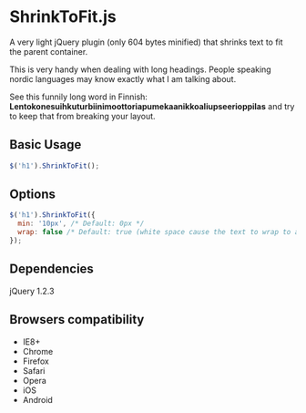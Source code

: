 # ShrinkToFit.js
A very light jQuery plugin (only 604 bytes minified) that shrinks text to fit the parent container.

This is very handy when dealing with long headings. People speaking nordic languages may know exactly what I am talking about.

See this funnily long word in Finnish: **Lentokonesuihkuturbiinimoottoriapumekaanikkoaliupseerioppilas** and try to keep that from breaking your layout.

## Basic Usage
```javascript
$('h1').ShrinkToFit();
```

## Options

```javascript
$('h1').ShrinkToFit({
  min: '10px', /* Default: 0px */
  wrap: false /* Default: true (white space cause the text to wrap to a new line) */
});
```

## Dependencies
jQuery 1.2.3

## Browsers compatibility
- IE8+
- Chrome
- Firefox
- Safari
- Opera
- iOS
- Android
